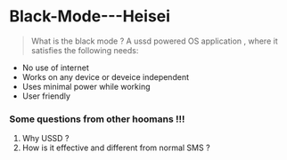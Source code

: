 # Black-Mode---Heisei

>What is the black mode ?
A ussd powered OS application , where it satisfies the following needs:
- No use of internet
- Works on any device or deveice independent
- Uses minimal power while working
- User friendly

### Some questions from other hoomans !!!
1. Why USSD ?
2. How is it effective and different from normal SMS ?
